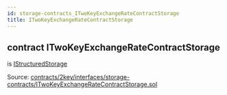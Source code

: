 ```yaml
---
id: storage-contracts_ITwoKeyExchangeRateContractStorage
title: ITwoKeyExchangeRateContractStorage
---
```


<div class="contract-doc"><div class="contract"><h2 class="contract-header"><span class="contract-kind">contract</span> ITwoKeyExchangeRateContractStorage</h2><p class="base-contracts"><span>is</span> <a href="IStructuredStorage.html">IStructuredStorage</a></p><div class="source">Source: <a href="https://github.com/2keynet/web3-alpha/blob/v0.0.3/contracts/2key/interfaces/storage-contracts/ITwoKeyExchangeRateContractStorage.sol" target="_blank">contracts/2key/interfaces/storage-contracts/ITwoKeyExchangeRateContractStorage.sol</a></div></div></div>
